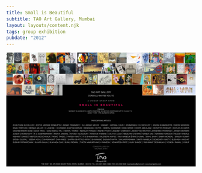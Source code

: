 ```yaml
---
title: Small is Beautiful
subtitle: TAO Art Gallery, Mumbai
layout: layouts/content.njk
tags: group exhibition
pubdate: "2012"
---
```

![Small is Beautiful, Invite, 2012](/static/img/small-is-beautiful-einvite-lo-res.jpg)
